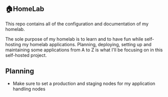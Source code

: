 ## 🏠HomeLab

This repo contains all of the configuration and documentation of my homelab.

The sole purpose of my homelab is to learn and to have fun while self-hosting my homelab applications. Planning, deploying, setting up and maintaining some applications from A to Z is what I'll be focusing on in this self-hosted project.

## Planning

* Make sure to set a production and staging nodes for my application handling nodes
  
